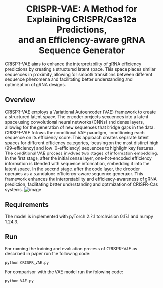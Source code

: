 <h1 align="center">
    CRISPR-VAE: A Method for Explaining CRISPR/Cas12a Predictions, <br>
    and an Efficiency-aware gRNA Sequence Generator
</h1>
CRISPR-VAE aims to enhance the interpretability of gRNA efficiency predictions by creating a structured latent space. This space places similar sequences in proximity, allowing for smooth transitions between different sequence phenomena and facilitating better understanding and optimization of gRNA designs.

## Overview
CRISPR-VAE employs a Variational Autoencoder (VAE) framework to create a structured latent space. The encoder projects sequences into a latent space using convolutional neural networks (CNNs) and dense layers, allowing for the generation of new sequences that bridge gaps in the data. CRISPR-VAE follows the conditional VAE paradigm, conditioning each sequence on its efficiency score. This approach creates separate latent spaces for different efficiency categories, focusing on the most distinct high (99-efficiency) and low (0-efficiency) sequences to highlight key features. The conditional VAE process involves two stages of information embedding. In the first stage, after the initial dense layer, one-hot-encoded efficiency information is blended with sequence information, embedding it into the latent space. In the second stage, after the code layer, the decoder operates as a standalone efficiency-aware sequence generator. This framework enhances the interpretability and efficiency-awareness of gRNA prediction, facilitating better understanding and optimization of CRISPR-Cas systems.
![image](https://github.com/michalrahimi29/CRISPR-VAE/assets/101520786/fb8f4da8-2947-484a-8db5-82d7b5e41e77)

## Requirements
The model is implemented with pyTorch 2.2.1 torchvision 0.17.1 and numpy 1.24.3.

## Run
For running the training and evaluation process of CRISPR-VAE as described in paper run the following code:
```python
python CRISPR_VAE.py 
```
For comparison with the VAE model run the folowing code:
```python
python VAE.py 
```
